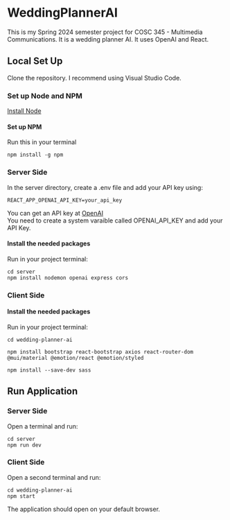 # WeddingPlannerAI
This is my Spring 2024 semester project for COSC 345 - Multimedia Communications. It is a wedding planner AI. It uses OpenAI and React.

## Local Set Up
Clone the repository.
I recommend using Visual Studio Code.

### Set up Node and NPM

[Install Node](https://nodejs.org/en)

#### Set up NPM
Run this in your terminal
```
npm install -g npm
```

### Server Side
In the server directory, create a .env file and add your API key using:
```
REACT_APP_OPENAI_API_KEY=your_api_key
```
You can get an API key at [OpenAI](https://platform.openai.com/docs/introduction)
<br>
You need to create a system varaible called OPENAI_API_KEY and add your API Key.
#### Install the needed packages
Run in your project terminal:
```
cd server
npm install nodemon openai express cors
```

### Client Side
#### Install the needed packages
Run in your project terminal:
```
cd wedding-planner-ai
```
```
npm install bootstrap react-bootstrap axios react-router-dom @mui/material @emotion/react @emotion/styled
```
```
npm install --save-dev sass
```

## Run Application
### Server Side
Open a terminal and run:
```
cd server
npm run dev
```
### Client Side
Open a second terminal and run:
```
cd wedding-planner-ai
npm start
```
The application should open on your default browser.
